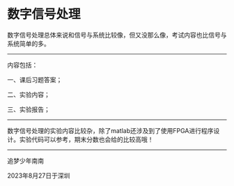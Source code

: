 # 数字信号处理
数字信号处理总体来说和信号与系统比较像，但又没那么像，考试内容也比信号与系统简单的多。

------

内容包括：

一、课后习题答案；

二、实验内容；

三、实验报告；

------

数字信号处理的实验内容比较杂，除了matlab还涉及到了使用FPGA进行程序设计。实验代码可以参考，期末分数也会给的比较高哦！

------

追梦少年南南

2023年8月27日于深圳

